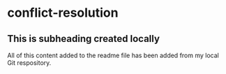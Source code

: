 # conflict-resolution

## This is subheading created locally

All of this content added to the readme file has been added from my local Git respository.
